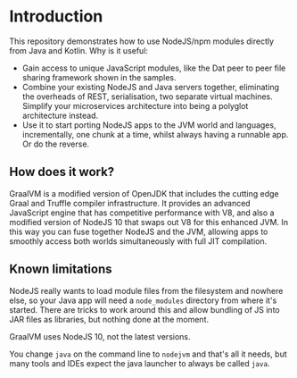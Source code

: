# Introduction

This repository demonstrates how to use NodeJS/npm modules directly from Java and Kotlin. Why is it useful:

* Gain access to unique JavaScript modules, like the Dat peer to peer file sharing framework shown in the samples.
* Combine your existing NodeJS and Java servers together, eliminating the overheads of REST, serialisation, two separate
  virtual machines. Simplify your microservices architecture into being a polyglot architecture instead.
* Use it to start porting NodeJS apps to the JVM world and languages, incrementally, one chunk at a time, whilst always
  having a runnable app. Or do the reverse.
  
## How does it work?

GraalVM is a modified version of OpenJDK that includes the cutting edge Graal and Truffle compiler infrastructure.
It provides an advanced JavaScript engine that has competitive performance with V8, and also a modified version of
NodeJS 10 that swaps out V8 for this enhanced JVM. In this way you can fuse together NodeJS and the JVM, allowing apps
to smoothly access both worlds simultaneously with full JIT compilation.

## Known limitations

NodeJS really wants to load module files from the filesystem and nowhere else, so your Java app will need a `node_modules`
directory from where it's started. There are tricks to work around this and allow bundling of JS into JAR files as
libraries, but nothing done at the moment.

GraalVM uses NodeJS 10, not the latest versions.

You change `java` on the command line to `nodejvm` and that's all it needs, but many tools and IDEs expect the java
launcher to always be called `java`.  